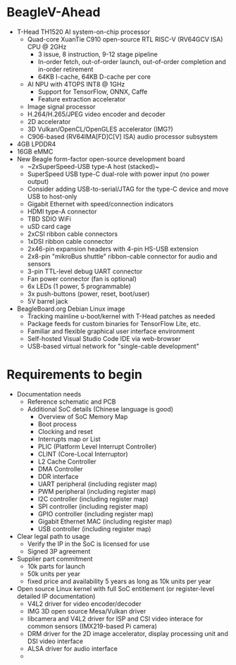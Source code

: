 # BeagleV-Ahead

* T-Head TH1520 AI system-on-chip processor
   * Quad-core XuanTie C910 open-source RTL RISC-V (RV64GCV ISA) CPU @ 2GHz
     * 3 issue, 8 instruction, 9-12 stage pipeline
     * In-order fetch, out-of-order launch, out-of-order completion and in-order retirement
     * 64KB I-cache, 64KB D-cache per core
   * AI NPU with 4TOPS INT8 @ 1GHz
     * Support for TensorFlow, ONNX, Caffe
     * Feature extraction accelerator
   * Image signal processor
   * H.264/H.265/JPEG video encoder and decoder
   * 2D accelerator
   * 3D Vulkan/OpenCL/OpenGLES accelerator (IMG?)
   * C906-based (RV64IMA\[FD]C\[V] ISA) audio processor subsystem
* 4GB LPDDR4
* 16GB eMMC
* New Beagle form-factor open-source development board
   * ~2xSuperSpeed-USB type-A host (stacked)~
   * SuperSpeed USB type-C dual-role with power input (no power output)
   * Consider adding USB-to-serial/JTAG for the type-C device and move USB to host-only
   * Gigabit Ethernet with speed/connection indicators
   * HDMI type-A connector
   * TBD SDIO WiFi
   * uSD card cage
   * 2xCSI ribbon cable connectors
   * 1xDSI ribbon cable connector
   * 2x46-pin expansion headers with 4-pin HS-USB extension
   * 2x8-pin "mikroBus shuttle" ribbon-cable connector for audio and sensors
   * 3-pin TTL-level debug UART connector
   * Fan power connector (fan is optional)
   * 6x LEDs (1 power, 5 programmable)
   * 3x push-buttons (power, reset, boot/user)
   * 5V barrel jack
* BeagleBoard.org Debian Linux image
   * Tracking mainline u-boot/kernel with T-Head patches as needed
   * Package feeds for custom binaries for TensorFlow Lite, etc.
   * Familiar and flexible graphical user interface environment
   * Self-hosted Visual Studio Code IDE via web-browser
   * USB-based virtual network for "single-cable development"

# Requirements to begin
* Documentation needs
   * Reference schematic and PCB
   * Additional SoC details (Chinese language is good)
      * Overview of SoC Memory Map
      * Boot process
      * Clocking and reset
      * Interrupts map or List
      * PLIC (Platform Level Interrupt Controller)
      * CLINT (Core-Local Interruptor)
      * L2 Cache Controller
      * DMA Controller
      * DDR interface
      * UART peripheral (including register map)
      * PWM peripheral (including register map)
      * I2C controller (including register map)
      * SPI controller (including register map)
      * GPIO controller (including register map)
      * Gigabit Ethernet MAC (including register map)
      * USB controller (including register map)
* Clear legal path to usage
   * Verify the IP in the SoC is licensed for use
   * Signed 3P agreement
* Supplier part commitment
   * 10k parts for launch
   * 50k units per year
   * fixed price and availability 5 years as long as 10k units per year
* Open source Linux kernel with full SoC entitlement (or register-level detailed IP documentation)
   * V4L2 driver for video encoder/decoder
   * IMG 3D open source Mesa/Vulkan driver
   * libcamera and V4L2 driver for ISP and CSI video interace for common sensors (IMX219-based Pi camera)
   * DRM driver for the 2D image accelerator, display processing unit and DSI video interface
   * ALSA driver for audio interface
   * 
